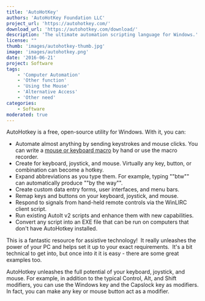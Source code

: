 ```yaml
---
title: 'AutoHotKey'
authors: 'AutoHotKey Foundation LLC'
project_url: 'https://autohotkey.com/'
download_url: 'https://autohotkey.com/download/'
description: 'The ultimate automation scripting language for Windows.'
license: ""
thumb: 'images/autohotkey-thumb.jpg'
image: 'images/autohotkey.png'
date: '2016-06-21'
project: Software
tags:
    - 'Computer Automation'
    - 'Other function'
    - 'Using the Mouse'
    - 'Alternative Access'
    - 'Other need'
categories:
    - Software
moderated: true
---
```

AutoHotkey is a free, open-source utility for Windows. With it, you can:

- Automate almost anything by sending keystrokes and mouse clicks. You can write a <a href="">mouse or keyboard macro</a> by hand or use the macro recorder.
- Create for keyboard, joystick, and mouse. Virtually any key, button, or combination can become a hotkey.
- Expand abbreviations as you type them. For example, typing ""btw"" can automatically produce ""by the way"".
- Create custom data entry forms, user interfaces, and menu bars. 
- Remap keys and buttons on your keyboard, joystick, and mouse.
- Respond to signals from hand-held remote controls via the WinLIRC client script.
- Run existing AutoIt v2 scripts and enhance them with new capabilities.
- Convert any script into an EXE file that can be run on computers that don't have AutoHotkey installed.

This is a fantastic resource for assistive technology!  It really unleashes the power of your PC and helps set it up to your exact requirements.  It's a bit technical to get into, but once into it it is easy - there are some great examples too.

AutoHotkey unleashes the full potential of your keyboard, joystick, and mouse. For example, in addition to the typical Control, Alt, and Shift modifiers, you can use the Windows key and the Capslock key as modifiers. In fact, you can make any key or mouse button act as a modifier.